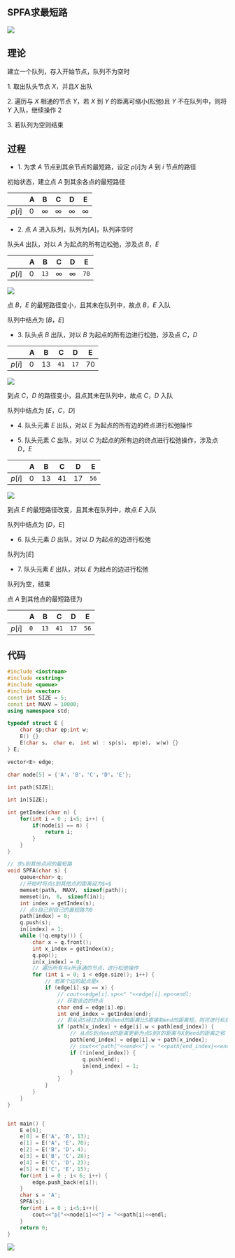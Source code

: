 ## SPFA求最短路

![](https://cdn.hurra.ltd/img/20211128154729.png)

## 理论

建立一个队列，存入开始节点，队列不为空时

$1$. 取出队头节点 $X$，并且$X$ 出队  

$2$. 遍历与 $X$ 相通的节点 $Y$，若 $X$ 到 $Y$ 的距离可缩小(松弛)且 $Y$ 不在队列中，则将 $Y$ 入队，继续操作 2
 
$3$. 若队列为空则结束


## 过程

- $1$. 为求 $A$ 节点到其余节点的最短路，设定 $p[i]$为 $A$ 到 $i$ 节点的路径

初始状态，建立点 $A$ 到其余各点的最短路径

|        | A   | B   | C   | D   | E   |
| ------ | --- | --- | --- | --- | --- |
| $p[i]$ | $0$ | $∞$ | $∞$ | $∞$ | $∞$ |


- $2$. 点 $A$ 进入队列，队列为$[A]$，队列非空时

队头$A$ 出队，对以 $A$ 为起点的所有边松弛，涉及点 $B，E$  

|        | A   | B    | C   | D   | E    |
| ------ | --- | ---- | --- | --- | ---- |
| $p[i]$ | $0$ | `13` | $∞$ | $∞$ | `70` |

![](https://cdn.hurra.ltd/img/20211128155245.png)

点 $B，E$ 的最短路径变小，且其未在队列中，故点 $B，E$ 入队

队列中结点为 $[B，E]$

- $3$. 队头点 $B$ 出队，对以 $B$ 为起点的所有边进行松弛，涉及点 $C，D$
  
|        | A   | B    | C    | D    | E    |
| ------ | --- | ---- | ---- | ---- | ---- |
| $p[i]$ | $0$ | $13$ | `41` | `17` | $70$ |

![](https://cdn.hurra.ltd/img/20211128155447.png)

到点 $C，D$ 的路径变小，且点其未在队列中，故点 $C，D$ 入队

队列中结点为 $[E，C，D]$

- $4$. 队头元素 $E$ 出队，对以 $E$ 为起点的所有边的终点进行松弛操作

- $5$. 队头元素 $C$ 出队，对以 $C$ 为起点的所有边的终点进行松弛操作，涉及点$D，E$
  
|        | A   | B    | C    | D    | E    |
| ------ | --- | ---- | ---- | ---- | ---- |
| $p[i]$ | $0$ | $13$ | $41$ | $17$ | `56` |

![](https://cdn.hurra.ltd/img/20211128155744.png)

到点 $E$ 的最短路径改变，且其未在队列中，故点 $E$ 入队

队列中结点为 $[D，E]$

- $6$. 队头元素 $D$ 出队，对以 $D$ 为起点的边进行松弛

队列为$[E]$

- $7$. 队头元素 $E$ 出队，对以 $E$ 为起点的边进行松弛

队列为空，结束

点 $A$ 到其他点的最短路径为

|        | A   | B    | C    | D    | E    |
| ------ | --- | ---- | ---- | ---- | ---- |
| $p[i]$ | `0` | `13` | `41` | `17` | `56` |


## 代码

```c++
#include <iostream>
#include <cstring>
#include <queue>
#include <vector>
const int SIZE = 5;
const int MAXV = 10000;
using namespace std;

typedef struct E {
	char sp;char ep;int w;
	E() {}
	E(char s， char e， int w) : sp(s)， ep(e)， w(w) {}
} E;

vector<E> edge;

char node[5] = {'A'，'B'，'C'，'D'，'E'};

int path[SIZE];

int in[SIZE];

int getIndex(char n) {
	for(int i = 0 ; i<5; i++) {
		if(node[i] == n) {
			return i;
		}
	}
}

// 求s到其他点间的最短路
void SPFA(char s) {
	queue<char> q;
	//开始时将点s到其他点的距离设为$∞$
	memset(path， MAXV， sizeof(path));
	memset(in， 0， sizeof(in));
	int index = getIndex(s);
	// 点s自己到自己的最短路为0
	path[index] = 0;
	q.push(s);
	in[index] = 1;
	while (!q.empty()) {
		char x = q.front();
		int x_index = getIndex(x);
		q.pop();
		in[x_index] = 0;
		// 遍历所有与x所连通的节点，进行松弛操作
		for (int i = 0; i < edge.size(); i++) {
			// 若某个边的起点是x
			if (edge[i].sp == x) {
				// cout<<edge[i].sp<<" "<<edge[i].ep<<endl;
				// 获取该边的终点
				char end = edge[i].ep;
				int end_index = getIndex(end);
				// 若从点S经过点X到点end的距离比S直接到end的距离短，则可进行松弛操作
				if (path[x_index] + edge[i].w < path[end_index]) {
					// 从点S到点end的距离更新为点S到X的距离与X到end的距离之和
					path[end_index] = edge[i].w + path[x_index];
					// cout<<"path["<<end<<"] = "<<path[end_index]<<endl;
					if (!in[end_index]) {
						q.push(end);
						in[end_index] = 1;
					}
				}
			}
		}
	}
}


int main() {
	E e[6];
	e[0] = E('A'，'B'，13);
	e[1] = E('A'，'E'，70);
	e[2] = E('B'，'D'，4);
	e[3] = E('B'，'C'，28);
	e[4] = E('C'，'D'，23);
	e[5] = E('C'，'E'，15);
	for(int i = 0 ; i< 6; i++) {
		edge.push_back(e[i]);
	}
	char s = 'A';
	SPFA(s);
	for(int i = 0 ; i<5;i++){
		cout<<"p["<<node[i]<<"] = "<<path[i]<<endl;
	}
	return 0;
}
```

![](https://cdn.hurra.ltd/img/20200621231426.png)
